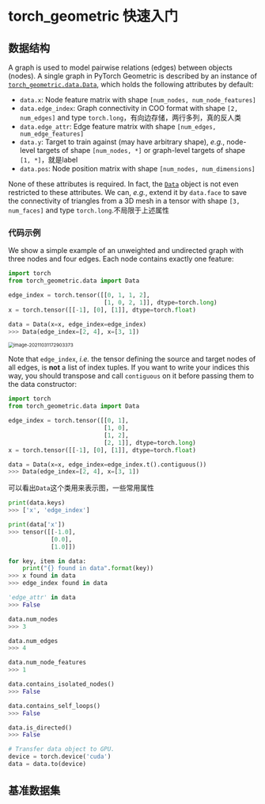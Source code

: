 # torch_geometric 快速入门

## 数据结构

A graph is used to model pairwise relations (edges) between objects (nodes). A single graph in PyTorch Geometric is described by an instance of [`torch_geometric.data.Data`](https://pytorch-geometric.readthedocs.io/en/1.7.2/modules/data.html#torch_geometric.data.Data), which holds the following attributes by default:

- `data.x`: Node feature matrix with shape `[num_nodes, num_node_features]`
- `data.edge_index`: Graph connectivity in COO format with shape `[2, num_edges]` and type `torch.long`，有向边存储，两行多列，真的反人类
- `data.edge_attr`: Edge feature matrix with shape `[num_edges, num_edge_features]`
- `data.y`: Target to train against (may have arbitrary shape), *e.g.*, node-level targets of shape `[num_nodes, *]` or graph-level targets of shape `[1, *]`，就是label
- `data.pos`: Node position matrix with shape `[num_nodes, num_dimensions]`

None of these attributes is required. In fact, the [`Data`](https://pytorch-geometric.readthedocs.io/en/1.7.2/modules/data.html#torch_geometric.data.Data) object is not even restricted to these attributes. We can, *e.g.*, extend it by `data.face` to save the connectivity of triangles from a 3D mesh in a tensor with shape `[3, num_faces]` and type `torch.long`.不局限于上述属性

### 代码示例

We show a simple example of an unweighted and undirected graph with three nodes and four edges. Each node contains exactly one feature:

```python
import torch
from torch_geometric.data import Data

edge_index = torch.tensor([[0, 1, 1, 2],
                           [1, 0, 2, 1]], dtype=torch.long)
x = torch.tensor([[-1], [0], [1]], dtype=torch.float)

data = Data(x=x, edge_index=edge_index)
>>> Data(edge_index=[2, 4], x=[3, 1])
```

<img src="https://i.loli.net/2021/10/31/5Nsrj8gRLxdUCPX.png" alt="image-20211031172903373" style="zoom:67%;" />

Note that `edge_index`, *i.e.* the tensor defining the source and target nodes of all edges, is **not** a list of index tuples. If you want to write your indices this way, you should transpose and call `contiguous` on it before passing them to the data constructor:

```python
import torch
from torch_geometric.data import Data

edge_index = torch.tensor([[0, 1],
                           [1, 0],
                           [1, 2],
                           [2, 1]], dtype=torch.long)
x = torch.tensor([[-1], [0], [1]], dtype=torch.float)

data = Data(x=x, edge_index=edge_index.t().contiguous())
>>> Data(edge_index=[2, 4], x=[3, 1])
```

可以看出`Data`这个类用来表示图，一些常用属性

```python
print(data.keys)
>>> ['x', 'edge_index']

print(data['x'])
>>> tensor([[-1.0],
            [0.0],
            [1.0]])

for key, item in data:
    print("{} found in data".format(key))
>>> x found in data
>>> edge_index found in data

'edge_attr' in data
>>> False

data.num_nodes
>>> 3

data.num_edges
>>> 4

data.num_node_features
>>> 1

data.contains_isolated_nodes()
>>> False

data.contains_self_loops()
>>> False

data.is_directed()
>>> False

# Transfer data object to GPU.
device = torch.device('cuda')
data = data.to(device)
```

## 基准数据集

